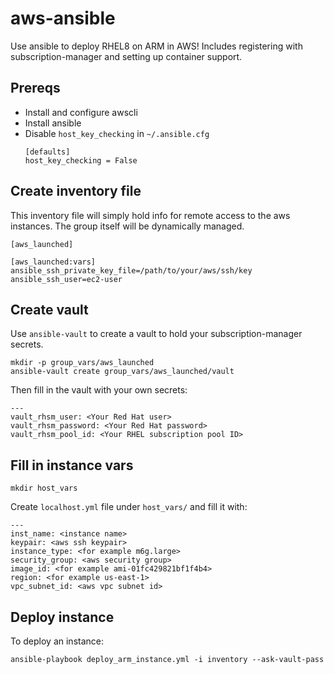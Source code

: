 # aws-ansible

Use ansible to deploy RHEL8 on ARM in AWS!  Includes registering with subscription-manager and setting up container support.

## Prereqs

* Install and configure awscli
* Install ansible
* Disable `host_key_checking` in `~/.ansible.cfg`
  ```
  [defaults]
  host_key_checking = False
  ```

## Create inventory file

This inventory file will simply hold info for remote access to the aws instances.  The group itself will be dynamically managed.
```
[aws_launched]

[aws_launched:vars]
ansible_ssh_private_key_file=/path/to/your/aws/ssh/key
ansible_ssh_user=ec2-user
```

## Create vault

Use `ansible-vault` to create a vault to hold your subscription-manager secrets.

```
mkdir -p group_vars/aws_launched
ansible-vault create group_vars/aws_launched/vault
```

Then fill in the vault with your own secrets:

```
---
vault_rhsm_user: <Your Red Hat user>
vault_rhsm_password: <Your Red Hat password>
vault_rhsm_pool_id: <Your RHEL subscription pool ID>
```

## Fill in instance vars

```
mkdir host_vars
```

Create `localhost.yml` file under `host_vars/` and fill it with:

```
---
inst_name: <instance name>
keypair: <aws ssh keypair>
instance_type: <for example m6g.large>
security_group: <aws security group>
image_id: <for example ami-01fc429821bf1f4b4>
region: <for example us-east-1>
vpc_subnet_id: <aws vpc subnet id>
```

## Deploy instance

To deploy an instance:
```
ansible-playbook deploy_arm_instance.yml -i inventory --ask-vault-pass
```
